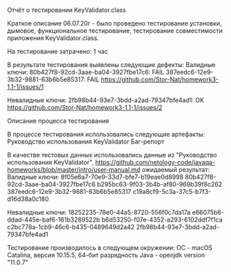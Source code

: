 Отчёт о тестировании KeyValidator.class

Краткое описание
06.07.20г - было проведено  тестирование установки, дымовое, функциональное тестирование, 
тестирование совместимости приложения KeyValidator.class.

На тестирование затрачено: 1 час

В результате тестирования выявлены следующие дефекты:
Валидные ключи:
80b427f8-92cd-3aae-ba04-3927fbe17c6: FAIL
387eedc6-12e9-3b32-9881-63b6b5e85317: FAIL
https://github.com/Stor-Nat/homework3-1.1-1/issues/1

Невалидные ключи:
2fb98b44-93e7-3bdd-a2ad-79347bfe4ad1: OK
https://github.com/Stor-Nat/homework3-1.1-1/issues/2

Описание процесса тестирования

В процессе тестирования использовались следующие артефакты:
Руководство использования KeyValidator 
Баг-репорт

В качестве тестовых данных использовались данные из "Руководство использования KeyValidator", 
https://github.com/netology-code/javaqa-homeworks/blob/master/intro/user-manual.md
ожидаемый результат:
Валидные ключи:
8f05e6a7-70e9-33d7-bfe7-b19eae0d8998
80b427f8-92cd-3aae-ba04-3927fbe17c6
b295bc63-9f03-3b4b-af80-969b39f8c262
387eedc6-12e9-3b32-9881-63b6b5e85317
c19a8cf9-5c3a-37c5-b7f3-d16d38a0c180

Невалидные ключи:
18252235-78e0-44a5-8720-556f0c7da17a
e66075b6-ddad-445e-baf6-161b3289522b
b6d53250-f07e-4352-a293-6102ddf7f1ca
c2bc778a-1cb9-46c6-b435-0489649d2a42
2fb98b44-93e7-3bdd-a2ad-79347bfe4ad1

Тестирование производилось в следующем окружении:
OC - macOS Catalina, версия 10.15.5, 64-бит разрядность 
Java - openjdk version "11.0.7"
